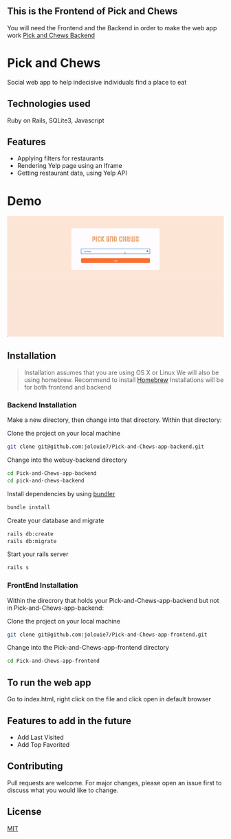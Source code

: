 ## This is the Frontend of Pick and Chews
You will need the Frontend and the Backend in order to make the web app work
[Pick and Chews Backend](https://github.com/jolouie7/Pick-and-Chews-app-backend)

# Pick and Chews

Social web app to help indecisive individuals find a place to eat

## Technologies used
Ruby on Rails, SQLite3, Javascript

## Features
- Applying filters for restaurants
- Rendering Yelp page using an Iframe
- Getting restaurant data, using Yelp API

# Demo
![Pick and Chews Demo](pick-and-chews.gif)

## Installation
> Installation assumes that you are using OS X or Linux
> We will also be using homebrew. Recommend to install [Homebrew](https://brew.sh/)
> Installations will be for both frontend and backend

### Backend Installation
Make a new directory, then change into that directory. Within that directory:

Clone the project on your local machine
```bash
git clone git@github.com:jolouie7/Pick-and-Chews-app-backend.git
```
Change into the webuy-backend directory
```bash
cd Pick-and-Chews-app-backend
cd pick-and-chews-backend
```
Install dependencies by using [bundler](https://bundler.io/guides/rails.html)
```bash
bundle install
```

Create your database and migrate
```bash
rails db:create
rails db:migrate
```
Start your rails server
```bash
rails s
```

### FrontEnd Installation
Within the direcrory that holds your Pick-and-Chews-app-backend but not in Pick-and-Chews-app-backend:

Clone the project on your local machine
```bash
git clone git@github.com:jolouie7/Pick-and-Chews-app-frontend.git
```
Change into the Pick-and-Chews-app-frontend directory
```bash
cd Pick-and-Chews-app-frontend
```

## To run the web app
Go to index.html, right click on the file and click open in default browser

## Features to add in the future
- Add Last Visited
- Add Top Favorited

## Contributing
Pull requests are welcome. For major changes, please open an issue first to discuss what you would like to change.

## License
[MIT](https://choosealicense.com/licenses/mit/)